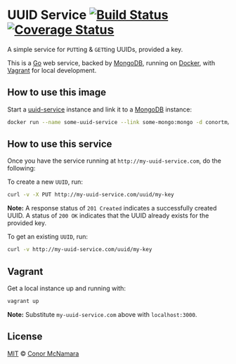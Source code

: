 # UUID Service [![Build Status](https://img.shields.io/travis/conortm/uuid-service.svg)](https://travis-ci.org/conortm/uuid-service) [![Coverage Status](https://img.shields.io/coveralls/conortm/uuid-service.svg)](https://coveralls.io/r/conortm/uuid-service?branch=master)

A simple service for `PUT`ting & `GET`ting UUIDs, provided a key.

This is a [Go](http://golang.org/) web service, backed by [MongoDB](https://www.mongodb.org/),
running on [Docker](https://www.docker.com/), with [Vagrant](https://www.vagrantup.com/)
for local development.

## How to use this image

Start a [uuid-service](https://hub.docker.com/r/conortm/uuid-service/) instance
and link it to a [MongoDB](https://hub.docker.com/_/mongo/) instance:

```bash
docker run --name some-uuid-service --link some-mongo:mongo -d conortm/uuid-service
```

## How to use this service

Once you have the service running at `http://my-uuid-service.com`, do the following:

To create a new `UUID`, run:

```bash
curl -v -X PUT http://my-uuid-service.com/uuid/my-key
```

**Note:** A response status of `201 Created` indicates a successfully created UUID.
A status of `200 OK` indicates that the UUID already exists for the provided key.

To get an existing `UUID`, run:

```bash
curl -v http://my-uuid-service.com/uuid/my-key
```

## Vagrant

Get a local instance up and running with:

```bash
vagrant up
```

**Note:** Substitute `my-uuid-service.com` above with `localhost:3000`.

## License

[MIT](https://github.com/conortm/uuid-service/blob/master/LICENSE) © [Conor McNamara](http://conortm.io)
